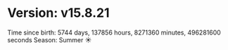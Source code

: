 # Version: v15.8.21
Time since birth: 5744 days, 137856 hours, 8271360 minutes, 496281600 seconds
Season: Summer ☀️
